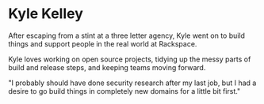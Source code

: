 # Kyle Kelley

After escaping from a stint at a three letter agency, Kyle went on to build things and support people in the real world at Rackspace.

Kyle loves working on open source projects, tidying up the messy parts of build and release steps, and keeping teams moving forward.

"I probably should have done security research after my last job, but I had a desire to go build things in completely new domains for a little bit first."

